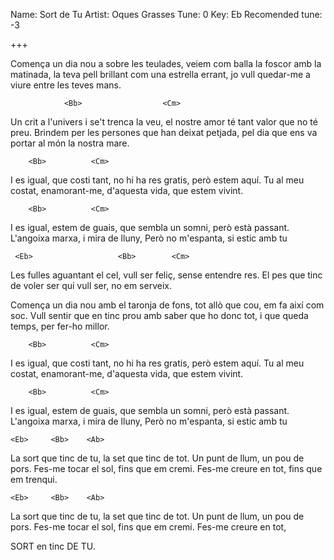 Name: Sort de Tu
Artist: Oques Grasses
Tune: 0
Key: Eb
Recomended tune: -3 

+++

<Eb>         <Bb>               <Cm>
Comença un dia nou a sobre les teulades,
                <Gm>                  <Ab>
veiem com balla la foscor amb la matinada,
                                          <Eb>
la teva pell brillant com una estrella errant,
                    <Bb>                   <Eb>
jo vull quedar-me a viure entre les teves mans.
 

                <Bb>                  <Cm>
Un crit a l'univers i se't trenca la veu,
                   <Gm>                  <Ab>
el nostre amor té tant valor que no té preu.
                                            <Eb>
Brindem per les persones que han deixat petjada,
                    <Bb>                     <Ab>
pel dia que ens va portar al món la nostra mare.
 

        <Bb>          <Cm>
I es igual, que costi tant,
               <Gm>              <Ab>
no hi ha res gratis, però estem aquí.
              <Bb>   <Cm>
Tu al meu costat, enamorant-me,
         <Ab>               <Ab>
d'aquesta vida, que estem vivint.

        <Bb>          <Cm>
I es igual, estem de guais,
                <Bb>             <Eb>
que sembla un somni, però està passant.
           <Bb>              <Cm>
L'angoixa marxa, i mira de lluny,
             <Ab>                <Eb>
Però no m'espanta, si estic amb tu

 
<Eb> <Bb> <Cm> <Gm> <Ab> <Cm> <Eb> <Bb>


     <Eb>                   <Bb>        <Cm>
Les fulles aguantant el cel, vull ser feliç,
         <Gm>
sense entendre res.
            <Ab>                       <Eb>
El pes que tinc de voler ser qui vull ser,
          <Eb> <Bb>
no em serveix.


   <Eb>                          <Bb>
Comença un dia nou amb el taronja de fons,
       <Cm>                <Gm>
tot allò que cou, em fa així com soc.
         <Ab>                       <Ab>
Vull sentir que en tinc prou amb saber que ho donc tot,
        <Eb>               <Bb>
i que queda temps, per fer-ho millor.


        <Bb>          <Cm>
I es igual, que costi tant,
               <Gm>              <Ab>
no hi ha res gratis, però estem aquí.
              <Bb>   <Cm>
Tu al meu costat, enamorant-me,
         <Ab>               <Ab>
d'aquesta vida, que estem vivint.

        <Bb>          <Cm>
I es igual, estem de guais,
                <Bb>             <Eb>
que sembla un somni, però està passant.
           <Bb>              <Cm>
L'angoixa marxa, i mira de lluny,
             <Ab>                <Eb>
Però no m'espanta, si estic amb tu


 

    <Eb>     <Bb>    <Ab>
La sort que tinc de tu,
    <Cm>            <Bb>
la set que tinc de tot.
<Eb> <Bb>     <Ab>
Un punt de llum,
<Gm>          <Bb>
un pou de pors.
 <Eb>   <Bb>     <Ab>
Fes-me tocar el sol,
 <Cm>        <Bb>
fins que em cremi.
 <Eb>     <Bb>    <Ab>
Fes-me creure en tot,
 <Cm>             <Bb>
fins que em trenqui.

    <Eb>     <Bb>    <Ab>
La sort que tinc de tu,
    <Cm>            <Bb>
la set que tinc de tot.
<Eb> <Bb>     <Ab>
Un punt de llum,
<Gm>          <Bb>
un pou de pors.
 <Eb>   <Bb>     <Ab>
Fes-me tocar el sol,
 <Cm>        <Bb>
fins que em cremi.
 <Eb>     <Bb>    <Ab>
Fes-me creure en tot,

<Bb>            <Eb>
SORT en tinc DE TU.


